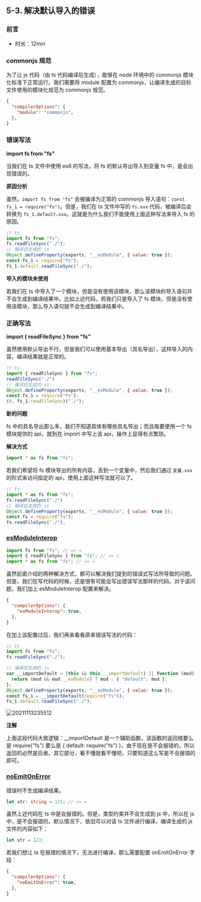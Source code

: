 ## 5-3. 解决默认导入的错误

### 前言

- 时长：12min

### commonjs 规范

为了让 js 代码（由 ts 代码编译后生成），能够在 node 环境中的 commonjs 模块化标准下正常运行。我们需要将 module 配置为 commonjs，让编译生成的目标文件使用的模块化规范为 commonjs 规范。

```json
{
  "compilerOptions": {
    "module": "commonjs",
  },
}
```

### 错误写法

**import fs from "fs"**

当我们在 ts 文件中使用 es6 的写法，将 fs 的默认导出导入到变量 fs 中，是会出现错误的。

**原因分析**

虽然，`import fs from "fs"` 会被编译为正常的 commonjs 导入语句：`const fs_1 = require("fs")`。但是，我们在 ts 文件中写的 `fs.xxx` 代码，被编译后会转换为 `fs_1.default.xxx`。这就是为什么我们不能使用上面这种写法来导入 fs 的原因。

```js
// ts
import fs from "fs";
fs.readFileSync("./");
// 编译后生成的 js
Object.defineProperty(exports, "__esModule", { value: true });
const fs_1 = require("fs");
fs_1.default.readFileSync("./");
```

**导入的模块未使用**

若我们在 ts 中导入了一个模块，但是没有使用该模块，那么该模块的导入语句并不会生成到编译结果中。比如上述代码，若我们只是导入了 fs 模块，但是没有使用该模块，那么导入语句就不会生成到编译结果中。

### 正确写法

**import { readFileSync } from "fs"**

虽然使用默认导出不行，但是我们可以使用基本导出（具名导出），这样导入的内容，编译结果就是正常的。

```js
// ts
import { readFileSync } from "fs";
readFileSync("./")
// 编译后生成的 js
Object.defineProperty(exports, "__esModule", { value: true });
const fs_1 = require("fs");
(0, fs_1.readFileSync)("./");
```

**新的问题**

fs 中的具名导出那么多，我们不知道具体有哪些具名导出；而且每要使用一个 fs 模块提供的 api，就到在 import 中写上该 api，操作上显得有点繁琐。

**解决方式**

```js
import * as fs from "fs";
```

若我们希望将 fs 模块导出的所有内容，丢到一个变量中，然后我们通过 `变量.xxx` 的形式来访问指定的 api，使用上面这种写法就可以了。

```js
// ts
import * as fs from "fs";
fs.readFileSync("./")
// 编译后生成的 js
Object.defineProperty(exports, "__esModule", { value: true });
const fs = require("fs");
fs.readFileSync("./");
```

### [esModuleInterop](https://www.typescriptlang.org/tsconfig#esModuleInterop)

```js
import fs from "fs"; // => ×
import { readFileSync } from "fs"; // => √
import * as fs from "fs"; // => √
```

虽然前面介绍的两种解决方式，都可以解决我们提到的错误式写法所导致的问题。但是，我们在写代码的时候，还是很有可能会写出错误写法那样的代码。对于该问题，我们加上 esModuleInterop 配置来解决。

```json
{
  "compilerOptions": {
    "esModuleInterop": true,
  },
}
```

在加上该配置过后，我们再来看看原来错误写法的代码：

```js
// ts
import fs from "fs";
fs.readFileSync("./");

// 编译后生成的 js
var __importDefault = (this && this.__importDefault) || function (mod) {
  return (mod && mod.__esModule) ? mod : { "default": mod };
};
Object.defineProperty(exports, "__esModule", { value: true });
const fs_1 = __importDefault(require("fs"));
fs_1.default.readFileSync("./");
```

![20211113235512](https://cdn.jsdelivr.net/gh/123taojiale/dahuyou_picture@main/blogs/20211113235512.png)

**注解**

上面这段代码大致逻辑：__importDefault 是一个辅助函数，该函数的返回值要么是 require("fs") 要么是 { default: require("fs") }，由于现在是不会报错的，所以返回的必然是后者。其它部分，看不懂就看不懂吧，只要知道这么写是不会报错的即可。

### [noEmitOnError](https://www.typescriptlang.org/tsconfig#noEmitOnError)

错误时不生成编译结果。

```ts
let str: string = 123; // => ×
```

虽然上述代码在 ts 中是会报错的。但是，类型约束并不会生成到 js 中，所以在 js 中，是不会报错的。默认情况下，依旧可以对该 ts 文件进行编译，编译生成的 js 文件的内容如下：

```js
let str = 123;
```

若我们想让 ts 在报错的情况下，无法进行编译，那么需要配置 onEmitOnError 字段：

```json
{
  "compilerOptions": {
    "noEmitOnError": true,
  },
}
```